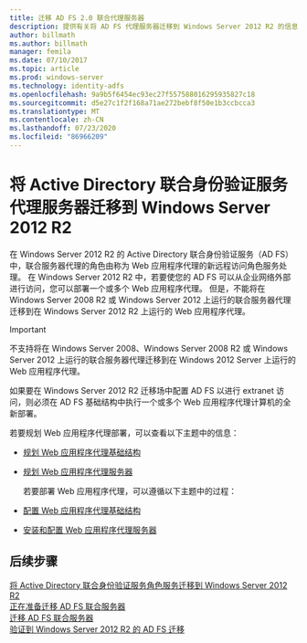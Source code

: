 ```yaml
---
title: 迁移 AD FS 2.0 联合代理服务器
description: 提供有关将 AD FS 代理服务器迁移到 Windows Server 2012 R2 的信息。
author: billmath
ms.author: billmath
manager: femila
ms.date: 07/10/2017
ms.topic: article
ms.prod: windows-server
ms.technology: identity-adfs
ms.openlocfilehash: 9a9b5f6454ec93ec27f557588016295935827c18
ms.sourcegitcommit: d5e27c1f2f168a71ae272bebf8f50e1b3ccbcca3
ms.translationtype: MT
ms.contentlocale: zh-CN
ms.lasthandoff: 07/23/2020
ms.locfileid: "86966209"
---
```

# <a name="migrate-the-active-directory-federation-services-proxy-server-to-windows-server-2012-r2"></a>将 Active Directory 联合身份验证服务代理服务器迁移到 Windows Server 2012 R2

在 Windows Server 2012 R2 的 Active Directory 联合身份验证服务（AD FS）中，联合服务器代理的角色由称为 Web 应用程序代理的新远程访问角色服务处理。 在 Windows Server 2012 R2 中，若要使您的 AD FS 可以从企业网络外部进行访问，您可以部署一个或多个 Web 应用程序代理。 但是，不能将在 Windows Server 2008 R2 或 Windows Server 2012 上运行的联合服务器代理迁移到在 Windows Server 2012 R2 上运行的 Web 应用程序代理。  
  
> [!IMPORTANT]
>  不支持将在 Windows Server 2008、Windows Server 2008 R2 或 Windows Server 2012 上运行的联合服务器代理迁移到在 Windows 2012 Server 上运行的 Web 应用程序代理。  
  
如果要在 Windows Server 2012 R2 迁移场中配置 AD FS 以进行 extranet 访问，则必须在 AD FS 基础结构中执行一个或多个 Web 应用程序代理计算机的全新部署。  
  
若要规划 Web 应用程序代理部署，可以查看以下主题中的信息：  
  
- [规划 Web 应用程序代理基础结构](/previous-versions/orphan-topics/ws.11/dn383648(v=ws.11))  
  
- [规划 Web 应用程序代理服务器](/previous-versions/orphan-topics/ws.11/dn383647(v=ws.11))  
  
  若要部署 Web 应用程序代理，可以遵循以下主题中的过程：  
  
- [配置 Web 应用程序代理基础结构](/previous-versions/windows/it-pro/windows-server-2012-R2-and-2012/dn383644(v=ws.11))  
  
- [安装和配置 Web 应用程序代理服务器](/previous-versions/windows/it-pro/windows-server-2012-R2-and-2012/dn383662(v=ws.11))  
  
## <a name="next-steps"></a>后续步骤
 [将 Active Directory 联合身份验证服务角色服务迁移到 Windows Server 2012 R2](migrate-ad-fs-service-role-to-windows-server-r2.md)   
 [正在准备迁移 AD FS 联合服务器](prepare-migrate-ad-fs-server-r2.md)   
 [迁移 AD FS 联合服务器](migrate-ad-fs-fed-server-r2.md)    
 [验证到 Windows Server 2012 R2 的 AD FS 迁移](verify-ad-fs-migration.md)
